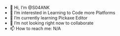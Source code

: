 - 👋 Hi, I’m @S04ANK
- 👀 I’m interested in Learning to Code more Platforms
- 🌱 I’m currently learning Pickaxe Editor
- 💞️ I’m not looking right now to collaborate
- 📫 How to reach me: N/A

<!---
S04ANK/S04ANK is a ✨ special ✨ repository because its `README.md` (this file) appears on your GitHub profile.
You can click the Preview link to take a look at your changes.
--->
